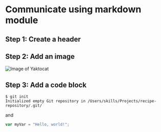 # Communicate using markdown module

## Step 1: Create a header

## Step 2: Add an image

![Image of Yaktocat](https://octodex.github.com/images/yaktocat.png)


## Step 3: Add a code block

```
$ git init
Initialized empty Git repository in /Users/skills/Projects/recipe-repository/.git/
```

and 

``` javascript
var myVar = "Hello, world!";
```
